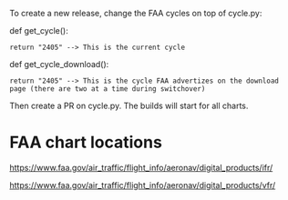 To create a new release, change the FAA cycles on top of cycle.py:


def get_cycle():

    return "2405" --> This is the current cycle


def get_cycle_download():

    return "2405" --> This is the cycle FAA advertizes on the download page (there are two at a time during switchover)

    

Then create a PR on cycle.py. The builds will start for all charts.

# FAA chart locations
https://www.faa.gov/air_traffic/flight_info/aeronav/digital_products/ifr/

https://www.faa.gov/air_traffic/flight_info/aeronav/digital_products/vfr/
